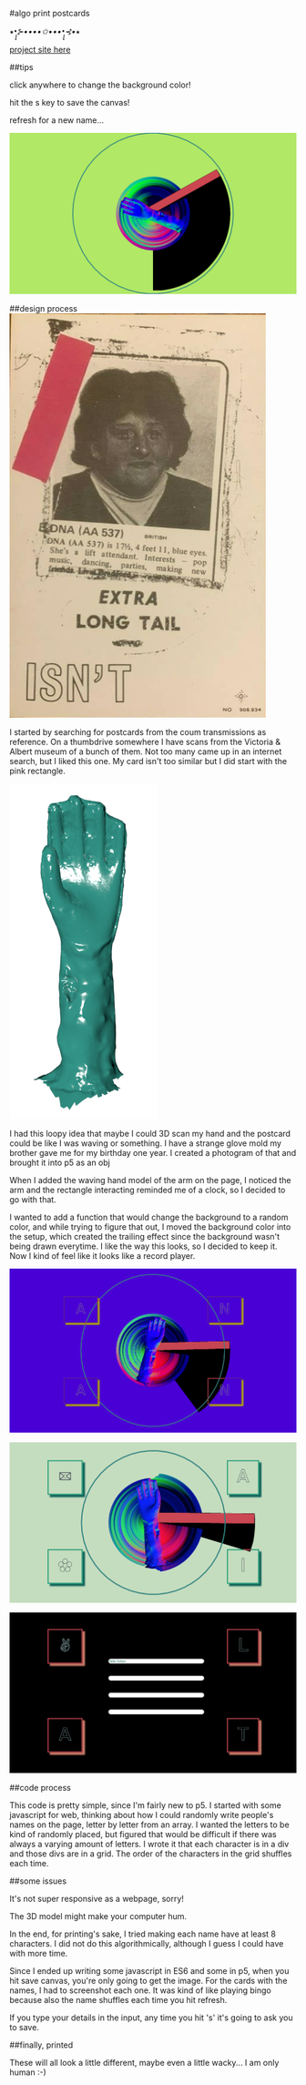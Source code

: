 
#algo print postcards

⭑*•̩̩͙⊱••••✩••••̩̩͙⊰•*⭑

[project site here](https://dottiffbot.github.io/algo-postcards/)

##tips

click anywhere to change the background color!

hit the s key to save the canvas!

refresh for a new name...


![postcard example](/assets/postcard1.png)


##design process
![coum postcard](/assets/coum-card.png)

I started by searching for postcards from the coum transmissions as reference. On a thumbdrive somewhere I have scans from the Victoria & Albert museum of a bunch of them. Not too many came up in an internet search, but I liked this one. My card isn't too similar but I did start with the pink rectangle.

![3D arm](/assets/hand.png)

I had this loopy idea that maybe I could 3D scan my hand and the postcard could be like I was waving or something. I have a strange glove mold my brother gave me for my birthday one year. I created a photogram of that and brought it into p5 as an obj


When I added the waving hand model of the arm on the page, I noticed the arm and the rectangle interacting reminded me of a clock, so I decided to go with that.


I wanted to add a function that would change the background to a random color, and while trying to figure that out, I moved the background color into the setup, which created the trailing effect since the background wasn't being drawn everytime. I like the way this looks, so I decided to keep it. Now I kind of feel like it looks like a record player.


![example one](/assets/eg1.png)


![example two](/assets/talia.png)


![example three](/assets/talia2.png)



##code process

This code is pretty simple, since I'm fairly new to p5. I started with some javascript for web, thinking about how I could randomly write people's names on the page, letter by letter from an array. I wanted the letters to be kind of randomly placed, but figured that would be difficult if there was always a varying amount of letters. I wrote it that each character is in a div and those divs are in a grid. The order of the characters in the grid shuffles each time. 


##some issues

It's not super responsive as a webpage, sorry! 

The 3D model might make your computer hum.

In the end, for printing's sake, I tried making each name have at least 8 characters. I did not do this algorithmically, although I guess I could have with more time. 

Since I ended up writing some javascript in ES6 and some in p5, when you hit save canvas, you're only going to get the image. For the cards with the names, I had to screenshot each one. It was kind of like playing bingo because also the name shuffles each time you hit refresh.

If you type your details in the input, any time you hit 's' it's going to ask you to save.


##finally, printed

These will all look a little different, maybe even a little wacky... I am only human :-)

